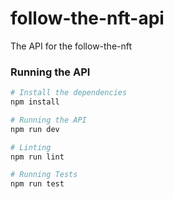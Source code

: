 # follow-the-nft-api
The API for the follow-the-nft

### Running the API
```sh
# Install the dependencies
npm install

# Running the API
npm run dev

# Linting
npm run lint

# Running Tests
npm run test
```

